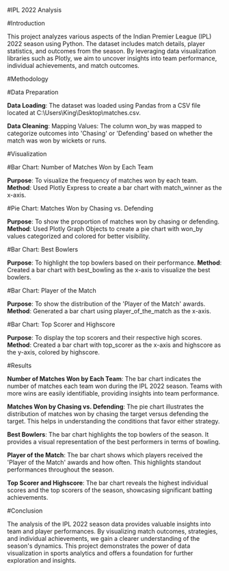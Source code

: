 #IPL 2022 Analysis

#Introduction

This project analyzes various aspects of the Indian Premier League (IPL) 2022 season using Python. The dataset includes match details, player statistics, and outcomes from the season. By leveraging data visualization libraries such as Plotly, we aim to uncover insights into team performance, individual achievements, and match outcomes.

#Methodology

#Data Preparation

**Data Loading**: The dataset was loaded using Pandas from a CSV file located at C:\Users\King\Desktop\matches.csv.

**Data Cleaning**: Mapping Values: The column won_by was mapped to categorize outcomes into 'Chasing' or 'Defending' based on whether the match was won by wickets or runs.

#Visualization

#Bar Chart: Number of Matches Won by Each Team

**Purpose**: To visualize the frequency of matches won by each team.
**Method**: Used Plotly Express to create a bar chart with match_winner as the x-axis.

#Pie Chart: Matches Won by Chasing vs. Defending

**Purpose**: To show the proportion of matches won by chasing or defending.
**Method**: Used Plotly Graph Objects to create a pie chart with won_by values categorized and colored for better visibility.

#Bar Chart: Best Bowlers

**Purpose**: To highlight the top bowlers based on their performance.
**Method**: Created a bar chart with best_bowling as the x-axis to visualize the best bowlers.

#Bar Chart: Player of the Match

**Purpose**: To show the distribution of the 'Player of the Match' awards.
**Method**: Generated a bar chart using player_of_the_match as the x-axis.

#Bar Chart: Top Scorer and Highscore

**Purpose**: To display the top scorers and their respective high scores.
**Method**: Created a bar chart with top_scorer as the x-axis and highscore as the y-axis, colored by highscore.


#Results

**Number of Matches Won by Each Team**: The bar chart indicates the number of matches each team won during the IPL 2022 season. Teams with more wins are easily identifiable, providing insights into team performance.

**Matches Won by Chasing vs. Defending**: The pie chart illustrates the distribution of matches won by chasing the target versus defending the target. This helps in understanding the conditions that favor either strategy.

**Best Bowlers**: The bar chart highlights the top bowlers of the season. It provides a visual representation of the best performers in terms of bowling.

**Player of the Match**: The bar chart shows which players received the 'Player of the Match' awards and how often. This highlights standout performances throughout the season.

**Top Scorer and Highscore**: The bar chart reveals the highest individual scores and the top scorers of the season, showcasing significant batting achievements.

#Conclusion

The analysis of the IPL 2022 season data provides valuable insights into team and player performances. By visualizing match outcomes, strategies, and individual achievements, we gain a clearer understanding of the season's dynamics. This project demonstrates the power of data visualization in sports analytics and offers a foundation for further exploration and insights.
